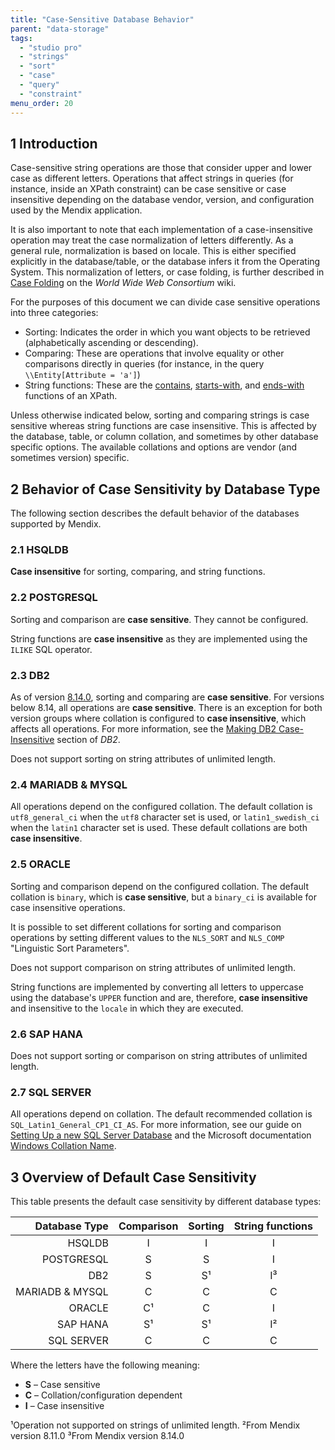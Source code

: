 ```yaml
---
title: "Case-Sensitive Database Behavior"
parent: "data-storage"
tags:
  - "studio pro"
  - "strings"
  - "sort"
  - "case"
  - "query"
  - "constraint"
menu_order: 20
---
```


## 1 Introduction

Case-sensitive string operations are those that consider upper and lower case as different letters. Operations that affect strings in queries (for instance, inside an XPath constraint) can be case sensitive or case insensitive depending on the database vendor, version, and configuration used by the Mendix application.

It is also important to note that each implementation of a case-insensitive operation may treat the case normalization of letters differently. As a general rule, normalization is based on locale. This is either specified explicitly in the database/table, or the database infers it from the Operating System. This normalization of letters, or case folding, is further described in [Case Folding](https://www.w3.org/International/wiki/Case_folding) on the *World Wide Web Consortium* wiki.

For the purposes of this document we can divide case sensitive operations into three categories:

* Sorting: Indicates the order in which you want objects to be retrieved (alphabetically ascending or descending).
* Comparing: These are operations that involve equality or other comparisons directly in queries (for instance, in the query `\\Entity[Attribute = 'a']`)
* String functions: These are the [contains](xpath-contains), [starts-with](xpath-starts-with), and [ends-with](xpath-ends-with) functions of an XPath.

Unless otherwise indicated below, sorting and comparing strings is case sensitive whereas string functions are case insensitive. This is affected by the database, table, or column collation, and sometimes by other database specific options. The available collations and options are vendor (and sometimes version) specific.

## 2 Behavior of Case Sensitivity by Database Type

The following section describes the default behavior of the databases supported by Mendix.

### 2.1 HSQLDB

**Case insensitive** for sorting, comparing, and string functions.

### 2.2 POSTGRESQL

Sorting and comparison are **case sensitive**. They cannot be configured.

String functions are **case insensitive** as they are implemented using the `ILIKE` SQL operator.

### 2.3 DB2

As of version [8.14.0](/releasenotes/studio-pro/8.14), sorting and comparing are **case sensitive**. For versions below 8.14, all operations are **case sensitive**. There is an exception for both version groups where collation is configured to **case insensitive**, which affects all operations. For more information, see the [Making DB2 Case-Insensitive](db2#making) section of *DB2*.

Does not support sorting on string attributes of unlimited length.

### 2.4 MARIADB & MYSQL

All operations depend on the configured collation. The default collation is `utf8_general_ci` when the `utf8` character set is used, or `latin1_swedish_ci` when the `latin1` character set is used. These default collations are both **case insensitive**.

### 2.5 ORACLE

Sorting and comparison depend on the configured collation. The default collation is `binary`, which is **case sensitive**, but a `binary_ci` is available for case insensitive operations.

It is possible to set different collations for sorting and comparison operations by setting different values to the `NLS_SORT` and `NLS_COMP` "Linguistic Sort Parameters".

Does not support comparison on string attributes of unlimited length.

String functions are implemented by converting all letters to uppercase using the database's `UPPER` function and are, therefore, **case insensitive** and insensitive to the `locale` in which they are executed.

### 2.6 SAP HANA

Does not support sorting or comparison on string attributes of unlimited length.

### 2.7 SQL SERVER

All operations depend on collation. The default recommended collation is `SQL_Latin1_General_CP1_CI_AS`. For more information, see our guide on [Setting Up a new SQL Server Database](/developerportal/deploy/setting-up-a-new-sql-server-database) and the Microsoft documentation [Windows Collation Name](https://docs.microsoft.com/en-us/sql/t-sql/statements/windows-collation-name-transact-sql).

## 3 Overview of Default Case Sensitivity

This table presents the default case sensitivity by different database types:

| **Database Type** | **Comparison** | **Sorting** | **String functions** |
| -----------------:|:--------------:|:-----------:|:--------------------:|
|            HSQLDB |       I        |      I      |          I           |
|        POSTGRESQL |       S        |      S      |          I           |
|               DB2 |       S        |     S¹      |          I³          |
|   MARIADB & MYSQL |       C        |      C      |          C           |
|            ORACLE |       C¹       |      C      |          I           |
|          SAP HANA |       S¹       |     S¹      |          I²          |
|        SQL SERVER |       C        |      C      |          C           |

Where the letters have the following meaning:

* **S** – Case sensitive
* **C** – Collation/configuration dependent
* **I** – Case insensitive

¹Operation not supported on strings of unlimited length. ²From Mendix version 8.11.0 ³From Mendix version 8.14.0
